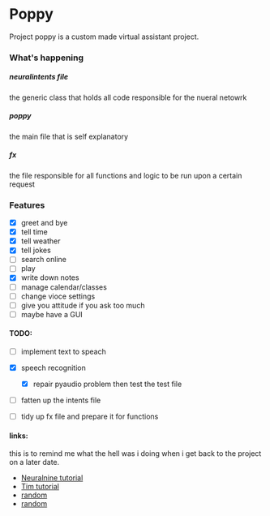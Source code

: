 # Poppy 
Project poppy is a custom made virtual assistant project.


### What's happening 

##### neuralintents file
the generic class that holds all code responsible for the nueral netowrk

##### poppy
the main file that is self explanatory

##### fx 
the file responsible for all functions and logic to be run upon a certain request

### Features 

 - [X] greet and bye
 - [X] tell time
 - [X] tell weather
 - [X] tell jokes
 - [ ] search online
 - [ ] play 
 - [X] write down notes
 - [ ] manage calendar/classes
 - [ ] change vioce settings
 - [ ] give you attitude if you ask too much
 - [ ] maybe have a GUI

 #### TODO:

 - [ ] implement text to speach
 - [X] speech recognition
    - [X] repair pyaudio problem then test the test file
 - [ ] fatten up the intents file
 - [ ] tidy up fx file and prepare it for functions


#### links:
this is to remind me what the hell was i doing when i get back to the project on a later date.

 - [Neuralnine tutorial](https://www.youtube.com/watch?v=1lwddP0KUEg&t=130s)
 - [Tim tutorial](https://youtube.com/playlist?list=PLzMcBGfZo4-ndH9FoC4YWHGXG5RZekt-Q)
 - [random](https://www.youtube.com/watch?v=9KZwRBg4-P0)
 - [random](https://www.youtube.com/watch?v=RpWeNzfSUHw)

